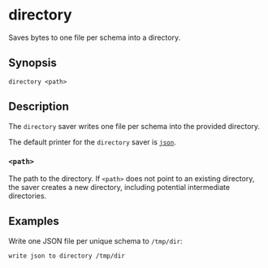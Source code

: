 # directory

Saves bytes to one file per schema into a directory.

## Synopsis

```
directory <path>
```

## Description

The `directory` saver writes one file per schema into the provided directory.

The default printer for the `directory` saver is [`json`](../formats/json.md).

### `<path>`

The path to the directory. If `<path>` does not point to an existing directory,
the saver creates a new directory, including potential intermediate directories.

## Examples

Write one JSON file per unique schema to `/tmp/dir`:

```
write json to directory /tmp/dir
```
